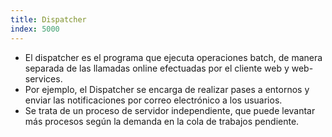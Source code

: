 ```yaml
---
title: Dispatcher
index: 5000
---
```

* El dispatcher es el programa que ejecuta operaciones batch, de manera separada de las llamadas online efectuadas por el cliente web y web-services. 
* Por ejemplo, el Dispatcher se encarga de realizar pases a entornos y enviar las notificaciones por correo electrónico a los usuarios. 
* Se trata de un proceso de servidor independiente, que puede levantar más procesos según la demanda en la cola de trabajos pendiente.
